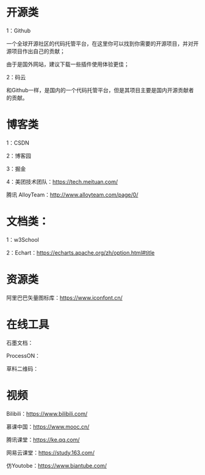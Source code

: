 # 开源类

1：Github

一个全球开源社区的代码托管平台，在这里你可以找到你需要的开源项目，并对开源项目作出自己的贡献；

由于是国外网站，建议下载一些插件使用体验更佳；

2：码云

和Github一样，是国内的一个代码托管平台，但是其项目主要是国内开源贡献者的贡献。

# 博客类

1：CSDN

2：博客园

3：掘金

4：美团技术团队：https://tech.meituan.com/

腾讯 AlloyTeam：http://www.alloyteam.com/page/0/

# 文档类：

1：w3School

2：Echart：https://echarts.apache.org/zh/option.html#title

# 资源类

阿里巴巴矢量图标库：https://www.iconfont.cn/

# 在线工具

石墨文档：

ProcessON：

草料二维码：



# 视频

Bilibili：https://www.bilibili.com/

慕课中国：https://www.mooc.cn/

腾讯课堂：https://ke.qq.com/

网易云课堂：https://study.163.com/

仿Youtobe：https://www.biantube.com/
